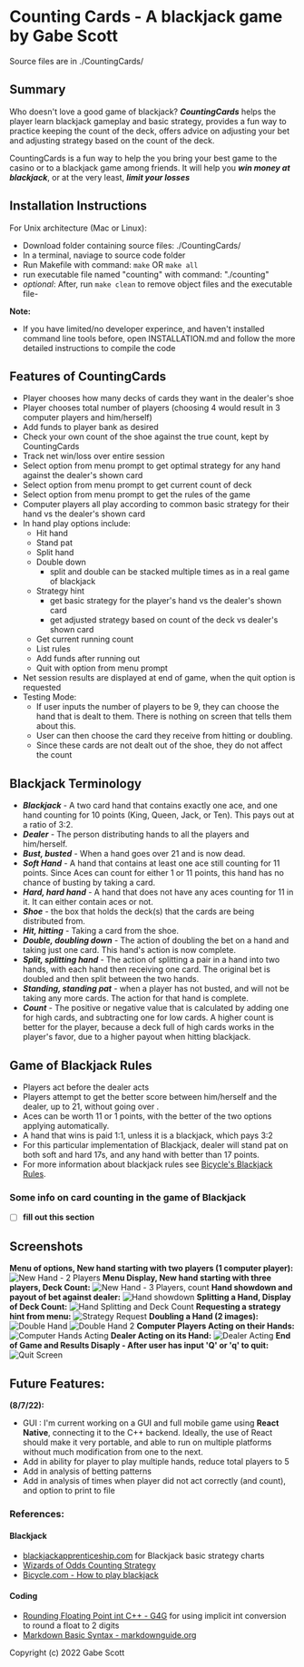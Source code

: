 # Counting Cards - A blackjack game by Gabe Scott

Source files are in ./CountingCards/

## Summary

Who doesn't love a good game of blackjack? ***CountingCards*** helps the player learn blackjack gameplay and basic strategy, provides a fun way to practice keeping the count of the deck, offers advice on adjusting your bet and adjusting strategy based on the count of the deck. 

CountingCards is a fun way to help the you bring your best game to the casino or to a blackjack game among friends. It will help you ***win money at blackjack***, or at the very least, ***limit your losses***

## Installation Instructions

For Unix architecture (Mac or Linux):
- Download folder containing source files: ./CountingCards/
- In a terminal, naviage to source code folder
- Run Makefile with command: 
    ```make```
    OR 
    ```make all```
- run executable file named "counting" with command: "./counting" 
- *optional*: After, run ```make clean``` to remove object files and the executable file-

**Note:**
 - If you have limited/no developer experince, and haven't installed command line tools before, open INSTALLATION.md and follow the more detailed instructions to compile the code

## Features of CountingCards

- Player chooses how many decks of cards they want in the dealer's shoe
- Player chooses total number of players (choosing 4 would result in 3 computer players and him/herself)
- Add funds to player bank as desired
- Check your own count of the shoe against the true count, kept by CountingCards
- Track net win/loss over entire session
- Select option from menu prompt to get optimal strategy for any hand against the dealer's shown card
- Select option from menu prompt to get current count of deck
- Select option from menu prompt to get the rules of the game
- Computer players all play according to common basic strategy for their hand vs the dealer's shown card
- In hand play options include:
    - Hit hand
    - Stand pat
    - Split hand
    - Double down
        * split and double can be stacked multiple times as in a real game of blackjack
    - Strategy hint
        * get basic strategy for the player's hand vs the dealer's shown card
        * get adjusted strategy based on count of the deck vs dealer's shown card
    - Get current running count
    - List rules
    - Add funds after running out
    - Quit with option from menu prompt
- Net session results are displayed at end of game, when the quit option is requested    
- Testing Mode:
    * If user inputs the number of players to be 9, they can choose the hand that is dealt to them. There is nothing on screen that tells them about this.
    * User can then choose the card they receive from hitting or doubling.
    * Since these cards are not dealt out of the shoe, they do not affect the count


## Blackjack Terminology

- ***Blackjack*** - A two card hand that contains exactly one ace, and one hand counting for 10 points (King, Queen, Jack, or Ten). This pays out at a ratio of 3:2.
- ***Dealer*** - The person distributing hands to all the players and him/herself.
- ***Bust, busted*** - When a hand goes over 21 and is now dead.
- ***Soft Hand*** - A hand that contains at least one ace still counting for 11 points. Since Aces can count for either 1 or 11 points, this hand has no chance of busting by taking a card.
- ***Hard, hard hand*** - A hand that does not have any aces counting for 11 in it. It can either contain aces or not.  
- ***Shoe*** - the box that holds the deck(s) that the cards are being distributed from.
- ***Hit, hitting*** - Taking a card from the shoe.
- ***Double, doubling down*** - The action of doubling the bet on a hand and taking just one card. This hand's action is now complete.
- ***Split, splitting hand*** - The action of splitting a pair in a hand into two hands, with each hand then receiving one card. The original bet is doubled and then split between the two hands.
- ***Standing, standing pat*** - when a player has not busted, and will not be taking any more cards. The action for that hand is complete. 
- ***Count*** - The positive or negative value that is calculated by adding one for high cards, and subtracting one for low cards. A higher count is better for the player, because a deck full of high cards works in the player's favor, due to a higher payout when hitting blackjack.

## Game of Blackjack Rules

- Players act before the dealer acts
- Players attempt to get the better score between him/herself and the dealer, up to 21, without going over . 
- Aces can be worth 11 or 1 points, with the better of the two options applying automatically. 
- A hand that wins is paid 1:1, unless it is a blackjack, which pays 3:2
- For this particular implementation of Blackjack, dealer will stand pat on both soft and hard 17s, and any hand with better than 17 points.
- For more information about blackjack rules see [Bicycle's Blackjack Rules](https://bicyclecards.com/how-to-play/blackjack/).

### Some info on card counting in the game of Blackjack

- [ ] **fill out this section**

## Screenshots

**Menu of options, New hand starting with two players (1 computer player):**
![New Hand - 2 Players](/screenshots/8_7_22/newhand_2players.png "New Hand with 2 Players")
**Menu Display, New hand starting with three players, Deck Count:**
![New Hand - 3 Players, count](/screenshots/8_7_22/count_menu_multihands.png "New Hand with 3 Players")
**Hand showdown and payout of bet against dealer:**
![Hand showdown](/screenshots/8_7_22/showdown.png "Showdown Against Dealer")
**Splitting a Hand, Display of Deck Count:**
![Hand Splitting and Deck Count](/screenshots/8_7_22/split_count.png "Splitting a Hand and Deck Count")
**Requesting a strategy hint from menu:**
![Strategy Request](/screenshots/8_7_22/strats_menu.png "Requesting Strategy Hint")
**Doubling a Hand (2 images):**
![Double Hand](/screenshots/8_7_22/double2.png "Doubling Hand")
![Double Hand 2](/screenshots/8_7_22/double.png "Doubling Hand 2")
**Computer Players Acting on their Hands:**
![Computer Hands Acting](/screenshots/8_7_22/multi_player_action.png "Computer Action")
**Dealer Acting on its Hand:**
![Dealer Acting](/screenshots/8_7_22/pat_dealeraction.png "Dealer Action")
**End of Game and Results Disaply - After user has input 'Q' or 'q' to quit:**
![Quit Screen](/screenshots/8_7_22/quitscreen.png "End of Game")

## Future Features:

**(8/7/22):** 

- GUI : I'm current working on a GUI and full mobile game using **React Native**, connecting it to the C++ backend. Ideally, the use of React should make it very portable, and able to run on multiple platforms without much modification from one to the next.
- Add in ability for player to play multiple hands, reduce total players to 5
- Add in analysis of betting patterns
- Add in analysis of times when player did not act correctly (and count), and option to print to file

### References:

#### Blackjack

- [blackjackapprenticeship.com](https://www.blackjackapprenticeship.com/blackjack-strategy-charts/) for Blackjack basic strategy charts
- [Wizards of Odds Counting Strategy](https://wizardofodds.com/games/blackjack/card-counting/high-low/)
- [Bicycle.com - How to play blackjack](https://bicyclecards.com/how-to-play/blackjack/)

#### Coding

- [Rounding Floating Point int C++ - G4G](https://www.geeksforgeeks.org/rounding-floating-point-number-two-decimal-places-c-c/) for using implicit int conversion to round a float to 2 digits
- [Markdown Basic Syntax - markdownguide.org](https://www.markdownguide.org/basic-syntax/#link-best-practices)



Copyright (c) 2022 Gabe Scott